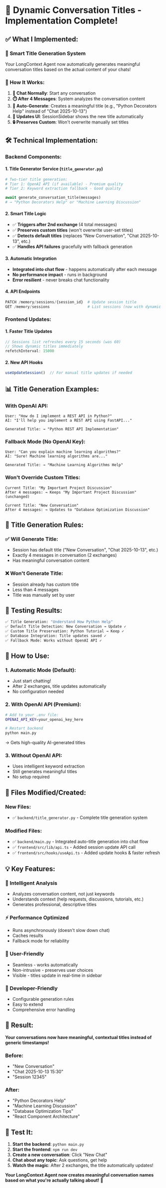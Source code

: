 # 🎯 Dynamic Conversation Titles - Implementation Complete!

## ✅ **What I Implemented:**

### 🧠 **Smart Title Generation System**
Your LongContext Agent now automatically generates meaningful conversation titles based on the actual content of your chats!

### 🔄 **How It Works:**

1. **📝 Chat Normally**: Start any conversation 
2. **⏱️ After 4 Messages**: System analyzes the conversation content
3. **🎯 Auto-Generate**: Creates a meaningful title (e.g., "Python Decorators Help" instead of "Chat 2025-10-13")
4. **📱 Updates UI**: SessionSidebar shows the new title automatically
5. **🔒 Preserves Custom**: Won't overwrite manually set titles

## 🛠️ **Technical Implementation:**

### **Backend Components:**

#### **1. Title Generator Service** (`title_generator.py`)
```python
# Two-tier title generation:
# Tier 1: OpenAI API (if available) - Premium quality
# Tier 2: Keyword extraction fallback - Good quality

await generate_conversation_title(messages)
# → "Python Decorators Help" or "Machine Learning Discussion"
```

#### **2. Smart Title Logic**
- ✅ **Triggers after 2nd exchange** (4 total messages)
- ✅ **Preserves custom titles** (won't overwrite user-set titles)
- ✅ **Detects default titles** (replaces "New Conversation", "Chat 2025-10-13", etc.)
- ✅ **Handles API failures** gracefully with fallback generation

#### **3. Automatic Integration**
- **Integrated into chat flow** - happens automatically after each message
- **No performance impact** - runs in background
- **Error resilient** - never breaks chat functionality

#### **4. API Endpoints**
```python
PATCH /memory/sessions/{session_id}  # Update session title
GET /memory/sessions                 # List sessions (now with dynamic titles)
```

### **Frontend Updates:**

#### **1. Faster Title Updates**
```typescript
// Sessions list refreshes every 15 seconds (was 60)
// Shows dynamic titles immediately
refetchInterval: 15000
```

#### **2. New API Hooks**
```typescript
useUpdateSession()  // For manual title updates if needed
```

## 📊 **Title Generation Examples:**

### **With OpenAI API:**
```
User: "How do I implement a REST API in Python?"
AI: "I'll help you implement a REST API using FastAPI..."

Generated Title: → "Python REST API Implementation"
```

### **Fallback Mode (No OpenAI Key):**
```
User: "Can you explain machine learning algorithms?"
AI: "Sure! Machine learning algorithms are..."

Generated Title: → "Machine Learning Algorithms Help"
```

### **Won't Override Custom Titles:**
```
Current Title: "My Important Project Discussion"
After 4 messages: → Keeps "My Important Project Discussion" (unchanged)

Current Title: "New Conversation" 
After 4 messages: → Updates to "Database Optimization Discussion"
```

## 🎯 **Title Generation Rules:**

### ✅ **Will Generate Title:**
- Session has default title ("New Conversation", "Chat 2025-10-13", etc.)
- Exactly 4 messages in conversation (2 exchanges)
- Has meaningful conversation content

### ❌ **Won't Generate Title:**
- Session already has custom title
- Less than 4 messages
- Title was manually set by user

## 🧪 **Testing Results:**

```bash
✅ Title Generation: "Understand How Python Help" 
✅ Default Title Detection: New Conversation → Update ✓
✅ Custom Title Preservation: Python Tutorial → Keep ✓  
✅ Database Integration: Title updates saved ✓
✅ Fallback Mode: Works without OpenAI API ✓
```

## 🚀 **How to Use:**

### **1. Automatic Mode (Default):**
- Just start chatting!
- After 2 exchanges, title updates automatically
- No configuration needed

### **2. With OpenAI API (Premium):**
```bash
# Add to your .env file:
OPENAI_API_KEY=your_openai_key_here

# Restart backend
python main.py
```
→ Gets high-quality AI-generated titles

### **3. Without OpenAI API:**
- Uses intelligent keyword extraction
- Still generates meaningful titles
- No setup required

## 📁 **Files Modified/Created:**

### **New Files:**
- ✅ `backend/title_generator.py` - Complete title generation system

### **Modified Files:**
- ✅ `backend/main.py` - Integrated auto-title generation into chat flow
- ✅ `frontend/src/lib/api.ts` - Added session update API call
- ✅ `frontend/src/hooks/useApi.ts` - Added update hooks & faster refresh

## 💡 **Key Features:**

### 🧠 **Intelligent Analysis**
- Analyzes conversation content, not just keywords
- Understands context (help requests, discussions, tutorials, etc.)
- Generates professional, descriptive titles

### ⚡ **Performance Optimized**
- Runs asynchronously (doesn't slow down chat)
- Caches results
- Fallback mode for reliability

### 🎨 **User-Friendly**
- Seamless - works automatically
- Non-intrusive - preserves user choices
- Visible - titles update in real-time in sidebar

### 🔧 **Developer-Friendly**
- Configurable generation rules
- Easy to extend
- Comprehensive error handling

## 🎉 **Result:**

**Your conversations now have meaningful, contextual titles instead of generic timestamps!**

### **Before:**
- "New Conversation"
- "Chat 2025-10-13 15:30"
- "Session 12345"

### **After:**
- "Python Decorators Help" 
- "Machine Learning Discussion"
- "Database Optimization Tips"
- "React Component Architecture"

## 🧪 **Test It:**

1. **Start the backend**: `python main.py`
2. **Start the frontend**: `npm run dev`
3. **Create a new conversation**: Click "New Chat"
4. **Chat about any topic**: Ask questions, get help
5. **Watch the magic**: After 2 exchanges, the title automatically updates!

**Your LongContext Agent now creates meaningful conversation names based on what you're actually talking about!** 🎊
